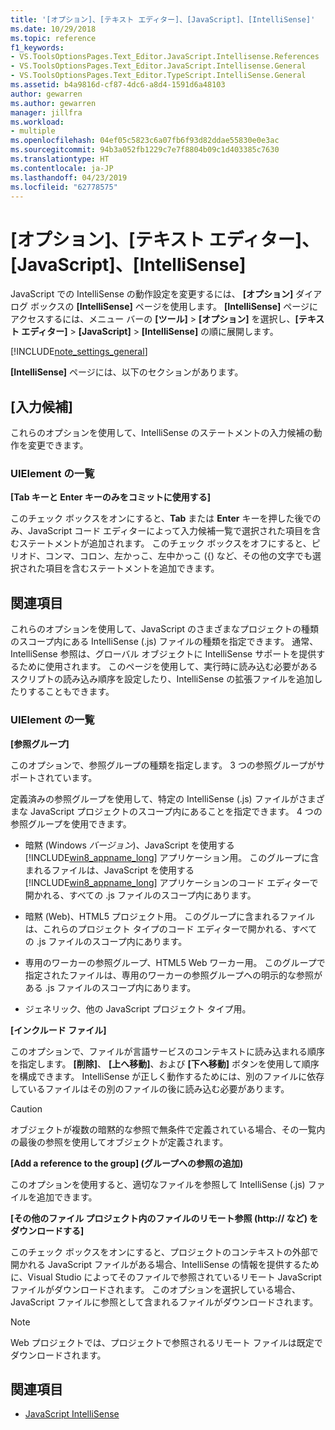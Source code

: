 ```yaml
---
title: '[オプション]、[テキスト エディター]、[JavaScript]、[IntelliSense]'
ms.date: 10/29/2018
ms.topic: reference
f1_keywords:
- VS.ToolsOptionsPages.Text_Editor.JavaScript.Intellisense.References
- VS.ToolsOptionsPages.Text_Editor.JavaScript.Intellisense.General
- VS.ToolsOptionsPages.Text_Editor.TypeScript.IntelliSense.General
ms.assetid: b4a9816d-cf87-4dc6-a8d4-1591d6a48103
author: gewarren
ms.author: gewarren
manager: jillfra
ms.workload:
- multiple
ms.openlocfilehash: 04ef05c5823c6a07fb6f93d82ddae55830e0e3ac
ms.sourcegitcommit: 94b3a052fb1229c7e7f8804b09c1d403385c7630
ms.translationtype: HT
ms.contentlocale: ja-JP
ms.lasthandoff: 04/23/2019
ms.locfileid: "62778575"
---
```

# <a name="options-text-editor-javascript-intellisense"></a>[オプション]、[テキスト エディター]、[JavaScript]、[IntelliSense]
JavaScript での IntelliSense の動作設定を変更するには、 **[オプション]** ダイアログ ボックスの **[IntelliSense]** ページを使用します。 **[IntelliSense]** ページにアクセスするには、メニュー バーの **[ツール]** > **[オプション]** を選択し、**[テキスト エディター]** > **[JavaScript]** > **[IntelliSense]** の順に展開します。

[!INCLUDE[note_settings_general](../../data-tools/includes/note_settings_general_md.md)]

**[IntelliSense]** ページには、以下のセクションがあります。

## <a name="statement-completion"></a>[入力候補]
 これらのオプションを使用して、IntelliSense のステートメントの入力候補の動作を変更できます。

### <a name="uielement-list"></a>UIElement の一覧
 **[Tab キーと Enter キーのみをコミットに使用する]**

 このチェック ボックスをオンにすると、**Tab** または **Enter** キーを押した後でのみ、JavaScript コード エディターによって入力候補一覧で選択された項目を含むステートメントが追加されます。 このチェック ボックスをオフにすると、ピリオド、コンマ、コロン、左かっこ、左中かっこ ({) など、その他の文字でも選択された項目を含むステートメントを追加できます。

## <a name="references"></a>関連項目
 これらのオプションを使用して、JavaScript のさまざまなプロジェクトの種類のスコープ内にある IntelliSense (.js) ファイルの種類を指定できます。 通常、IntelliSense 参照は、グローバル オブジェクトに IntelliSense サポートを提供するために使用されます。 このページを使用して、実行時に読み込む必要があるスクリプトの読み込み順序を設定したり、IntelliSense の拡張ファイルを追加したりすることもできます。

### <a name="uielement-list"></a>UIElement の一覧
 **[参照グループ]**

 このオプションで、参照グループの種類を指定します。 3 つの参照グループがサポートされています。

 定義済みの参照グループを使用して、特定の IntelliSense (.js) ファイルがさまざまな JavaScript プロジェクトのスコープ内にあることを指定できます。 4 つの参照グループを使用できます。

- 暗黙 (Windows *バージョン*)、JavaScript を使用する [!INCLUDE[win8_appname_long](../../debugger/includes/win8_appname_long_md.md)] アプリケーション用。 このグループに含まれるファイルは、JavaScript を使用する [!INCLUDE[win8_appname_long](../../debugger/includes/win8_appname_long_md.md)] アプリケーションのコード エディターで開かれる、すべての .js ファイルのスコープ内にあります。

- 暗黙 (Web)、HTML5 プロジェクト用。 このグループに含まれるファイルは、これらのプロジェクト タイプのコード エディターで開かれる、すべての .js ファイルのスコープ内にあります。

- 専用のワーカーの参照グループ、HTML5 Web ワーカー用。 このグループで指定されたファイルは、専用のワーカーの参照グループへの明示的な参照がある .js ファイルのスコープ内にあります。

- ジェネリック、他の JavaScript プロジェクト タイプ用。

**[インクルード ファイル]**

このオプションで、ファイルが言語サービスのコンテキストに読み込まれる順序を指定します。 **[削除]**、 **[上へ移動]**、および **[下へ移動]** ボタンを使用して順序を構成できます。 IntelliSense が正しく動作するためには、別のファイルに依存しているファイルはその別のファイルの後に読み込む必要があります。

> [!CAUTION]
> オブジェクトが複数の暗黙的な参照で無条件で定義されている場合、その一覧内の最後の参照を使用してオブジェクトが定義されます。

**[Add a reference to the group] (グループへの参照の追加)**

このオプションを使用すると、適切なファイルを参照して IntelliSense (.js) ファイルを追加できます。

**[その他のファイル プロジェクト内のファイルのリモート参照 (http:// など) をダウンロードする]**

このチェック ボックスをオンにすると、プロジェクトのコンテキストの外部で開かれる JavaScript ファイルがある場合、IntelliSense の情報を提供するために、Visual Studio によってそのファイルで参照されているリモート JavaScript ファイルがダウンロードされます。 このオプションを選択している場合、JavaScript ファイルに参照として含まれるファイルがダウンロードされます。

> [!NOTE]
> Web プロジェクトでは、プロジェクトで参照されるリモート ファイルは既定でダウンロードされます。

## <a name="see-also"></a>関連項目

- [JavaScript IntelliSense](../../ide/javascript-intellisense.md)
